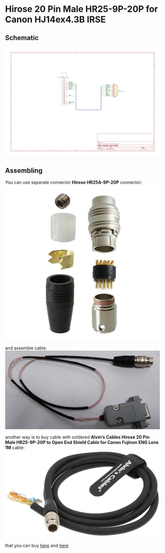 # Hirose 20 Pin Male HR25-9P-20P for Canon HJ14ex4.3B IRSE

## Schematic

![Cable](images/pic.svg)

## Assembling

You can use separate connector **Hirose HR25A-9P-20P** connector:
![HR25A-9P-20P.webp](images/HR25A-9P-20P.webp)

and assemble cable:
![Cable](images/cable2.jpg)

another way is to buy cable with soldered **Alvin’s Cables Hirose 20 Pin Male HR25-9P-20P to Open End Shield Cable for Canon Fujinon ENG Lens 1M** cable:
![Cable](images/cable.jpg)

that you can buy [here](https://www.aliexpress.com/item/1005001689120693.html) and [here](https://www.amazon.co.uk/Alvins-Cables-Hirose-HR25-9P-20P-Fujinon/dp/B08MC7KPMV)

